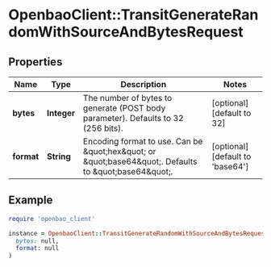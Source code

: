 # OpenbaoClient::TransitGenerateRandomWithSourceAndBytesRequest

## Properties

| Name | Type | Description | Notes |
| ---- | ---- | ----------- | ----- |
| **bytes** | **Integer** | The number of bytes to generate (POST body parameter). Defaults to 32 (256 bits). | [optional][default to 32] |
| **format** | **String** | Encoding format to use. Can be \&quot;hex\&quot; or \&quot;base64\&quot;. Defaults to \&quot;base64\&quot;. | [optional][default to &#39;base64&#39;] |

## Example

```ruby
require 'openbao_client'

instance = OpenbaoClient::TransitGenerateRandomWithSourceAndBytesRequest.new(
  bytes: null,
  format: null
)
```

